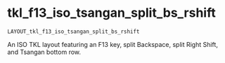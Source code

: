 # tkl_f13_iso_tsangan_split_bs_rshift

    LAYOUT_tkl_f13_iso_tsangan_split_bs_rshift

An ISO TKL layout featuring an F13 key, split Backspace, split Right Shift, and Tsangan bottom row.
